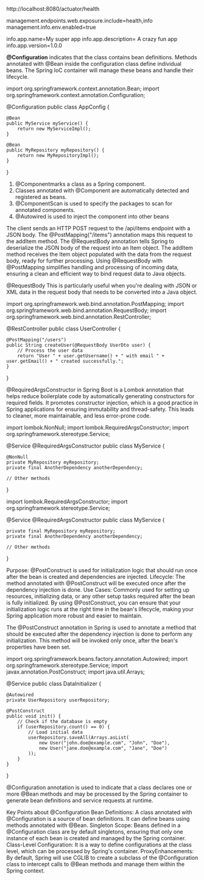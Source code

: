 http://localhost:8080/actuator/health


management.endpoints.web.exposure.include=health,info
management.info.env.enabled=true


info.app.name=My super app
info.app.description= A crazy  fun app
info.app.version=1.0.0  

**@Configuration**
indicates that the class contains bean definitions.
Methods annotated with @Bean inside the configuration class define individual beans.
The Spring IoC container will manage these beans and handle their lifecycle.

import org.springframework.context.annotation.Bean;
import org.springframework.context.annotation.Configuration;

@Configuration
public class AppConfig {

    @Bean
    public MyService myService() {
        return new MyServiceImpl();
    }

    @Bean
    public MyRepository myRepository() {
        return new MyRepositoryImpl();
    }
}

1. @Componentmarks a class as a Spring component.
2. Classes annotated with @Component are automatically detected and registered as beans.
3. @ComponentScan is used to specify the packages to scan for annotated components.
4. @Autowired is used to inject the component into other beans

The client sends an HTTP POST request to the /api/items endpoint with a JSON body.
The @PostMapping("/items") annotation maps this request to the addItem method.
The @RequestBody annotation tells Spring to deserialize the JSON body of the request into an Item object.
The addItem method receives the Item object populated with the data from the request body, ready for further processing.
Using @RequestBody with @PostMapping simplifies handling and processing of incoming data, ensuring a clean and efficient way to bind request data to Java objects.

@RequestBody 
This is particularly useful when you're dealing with JSON or XML data in the request body that needs to be converted into a Java object. 

import org.springframework.web.bind.annotation.PostMapping;
import org.springframework.web.bind.annotation.RequestBody;
import org.springframework.web.bind.annotation.RestController;

@RestController
public class UserController {

    @PostMapping("/users")
    public String createUser(@RequestBody UserDto user) {
        // Process the user data
        return "User " + user.getUsername() + " with email " + user.getEmail() + " created successfully.";
    }
}



@RequiredArgsConstructor in Spring Boot is a Lombok annotation that helps reduce boilerplate code by automatically generating constructors for required fields. It promotes constructor injection, which is a good practice in Spring applications for ensuring immutability and thread-safety. This leads to cleaner, more maintainable, and less error-prone code.

import lombok.NonNull;
import lombok.RequiredArgsConstructor;
import org.springframework.stereotype.Service;

@Service
@RequiredArgsConstructor
public class MyService {

    @NonNull
    private MyRepository myRepository;
    private final AnotherDependency anotherDependency;

    // Other methods
}

import lombok.RequiredArgsConstructor;
import org.springframework.stereotype.Service;

@Service
@RequiredArgsConstructor
public class MyService {

    private final MyRepository myRepository;
    private final AnotherDependency anotherDependency;

    // Other methods
}


Purpose: @PostConstruct
 is used for initialization logic that should run once after the bean is created and dependencies are injected.
Lifecycle: The method annotated with @PostConstruct will be executed once after the dependency injection is done.
Use Cases: Commonly used for setting up resources, initializing data, or any other setup tasks required after the bean is fully initialized.
By using @PostConstruct, you can ensure that your initialization logic runs at the right time in the bean's lifecycle, making your Spring application more robust and easier to maintain.

The @PostConstruct annotation in Spring is used to annotate a method that should be executed after the dependency injection is done to perform any initialization. This method will be invoked only once, after the bean's properties have been set.

import org.springframework.beans.factory.annotation.Autowired;
import org.springframework.stereotype.Service;
import javax.annotation.PostConstruct;
import java.util.Arrays;

@Service
public class DataInitializer {

    @Autowired
    private UserRepository userRepository;

    @PostConstruct
    public void init() {
        // Check if the database is empty
        if (userRepository.count() == 0) {
            // Load initial data
            userRepository.saveAll(Arrays.asList(
                new User("john.doe@example.com", "John", "Doe"),
                new User("jane.doe@example.com", "Jane", "Doe")
            ));
        }
    }
}

  @Configuration 
  annotation is used to indicate that a class declares one or more @Bean methods and may be processed by the Spring container to generate bean definitions and service requests at runtime.

Key Points about @Configuration
Bean Definitions: A class annotated with @Configuration is a source of bean definitions. It can define beans using methods annotated with @Bean.
Singleton Scope: Beans defined in a @Configuration class are by default singletons, ensuring that only one instance of each bean is created and managed by the Spring container.
Class-Level Configuration: It is a way to define configurations at the class level, which can be processed by Spring's container.
ProxyEnhancements: By default, Spring will use CGLIB to create a subclass of the @Configuration class to intercept calls to @Bean methods and manage them within the Spring context.


